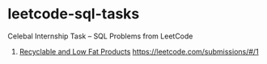 # leetcode-sql-tasks
Celebal Internship Task – SQL Problems from LeetCode
1. [Recyclable and Low Fat Products](https://leetcode.com/problems/recyclable-and-low-fat-products/)
https://leetcode.com/submissions/#/1
